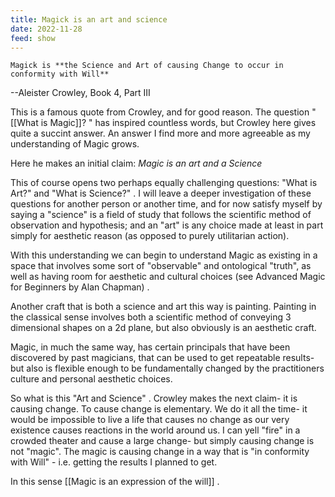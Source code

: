 ```yaml
---
title: Magick is an art and science
date: 2022-11-28
feed: show
---
```


```
Magick is **the Science and Art of causing Change to occur in conformity with Will**
```
--Aleister Crowley, Book 4, Part III

This is a famous quote from Crowley, and for good reason. The question "[[What is Magic]]? " has inspired countless words, but Crowley here gives quite a succint answer. An answer I find more and more agreeable as my understanding of Magic grows.

Here he makes an initial claim:
*Magic is an art and a Science*

This of course opens two perhaps equally challenging questions: "What is Art?" and "What is Science?" . I will leave a deeper investigation of these questions for another person or another time, and for now satisfy myself by saying a "science" is a field of study that follows the scientific method of observation and hypothesis; and an "art" is any choice made at least in part simply for aesthetic reason (as opposed to purely utilitarian action).

With this understanding we can begin to understand Magic as existing in a space that involves some sort of "observable" and ontological "truth", as well as having room for aesthetic and cultural choices (see Advanced Magic for Beginners by Alan Chapman) . 

Another craft that is both a science and art this way is painting. Painting in the classical sense involves both a scientific method of conveying 3 dimensional shapes on a 2d plane, but also obviously is an aesthetic craft.

Magic, in much the same way, has certain principals that have been discovered by past magicians, that can be used to get repeatable results- but also is flexible enough to be fundamentally changed by the practitioners culture and personal aesthetic choices. 

So what is this "Art and Science" . Crowley makes the next claim- it is causing change.
To cause change is elementary. We do it all the time- it would be impossible to live a life that causes no change as our very existence causes reactions in the world around us. I can yell "fire" in a crowded theater and cause a large change- but simply causing change is not "magic". The magic is causing change in a way that is "in conformity with Will" - i.e. getting the results I planned to get. 

In this sense [[Magic is an expression of the will]] .